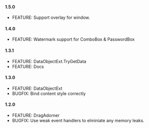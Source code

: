 #### 1.5.0
* FEATURE: Support overlay for window.

#### 1.4.0
* FEATURE: Watermark support for ComboBox & PasswordBox

#### 1.3.1
* FEATURE: DataObjectExt.TryGetData
* FEATURE: Docs

#### 1.3.0
* FEATURE: DataObjectExt
* BUGFIX: Bind content style correctly

#### 1.2.0
* FEATURE: DragAdorner
* BUGFIX: Use weak event handlers to elminiate any memory leaks.

